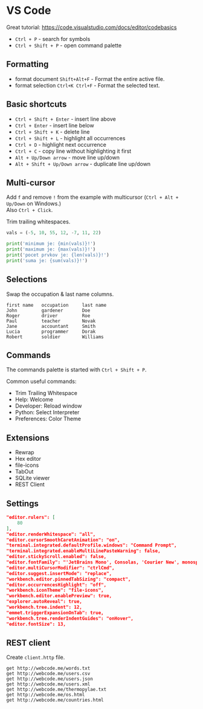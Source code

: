 # VS Code

Great tutorial: https://code.visualstudio.com/docs/editor/codebasics

- `Ctrl + P` - search for symbols
- `Ctrl + Shift + P` - open command palette

## Formatting

- format document `Shift+Alt+F` - Format the entire active file.
- format selection `Ctrl+K Ctrl+F` - Format the selected text.

## Basic shortcuts

- `Ctrl + Shift + Enter` - insert line above
- `Ctrl + Enter` - insert line below
- `Ctrl + Shift + K` - delete line
- `Ctrl + Shift + L` - highlight all occurrences
- `Ctrl + D` - highlight next occurrence
- `Ctrl + C` - copy line without highlighting it first
- `Alt + Up/Down arrow` - move line up/down
- `Alt + Shift + Up/Down arrow` - duplicate line up/down


## Multi-cursor

Add `f` and remove `!` from the example with multicursor (`Ctrl + Alt + Up/Down` on Windows.)  
Also `Ctrl + Click`.  

Trim trailing whitespaces.  

```python
vals = (-5, 10, 55, 12, -7, 11, 22)

print('minimum je: {min(vals)}!') 
print('maximum je: {max(vals)}!')   
print('pocet prvkov je: {len(vals)}!')            
print('suma je: {sum(vals)}!')
```

## Selections

Swap the occupation & last name columns.  

```
first name   occupation     last name  
John         gardener       Doe
Roger        driver         Roe
Paul         teacher        Novak
Jane         accountant     Smith
Lucia        programmer     Dorak
Robert       soldier        Williams
```

## Commands 

The commands palette is started with `Ctrl + Shift + P`.  

Common useful commands: 

- Trim Trailing Whitespace
- Help: Welcome
- Developer: Reload window
- Python: Select Interpreter
- Preferences: Color Theme


## Extensions

- Rewrap
- Hex editor
- file-icons
- TabOut
- SQLite viewer
- REST Client


## Settings 

```json
"editor.rulers": [
    80
],
"editor.renderWhitespace": "all",
"editor.cursorSmoothCaretAnimation": "on",
"terminal.integrated.defaultProfile.windows": "Command Prompt",
"terminal.integrated.enableMultiLinePasteWarning": false,
"editor.stickyScroll.enabled": false,
"editor.fontFamily": "'JetBrains Mono', Consolas, 'Courier New', monospace",
"editor.multiCursorModifier": "ctrlCmd",
"editor.suggest.insertMode": "replace",
"workbench.editor.pinnedTabSizing": "compact",
"editor.occurrencesHighlight": "off",
"workbench.iconTheme": "file-icons",
"workbench.editor.enablePreview": true,
"explorer.autoReveal": true,
"workbench.tree.indent": 12,
"emmet.triggerExpansionOnTab": true,
"workbench.tree.renderIndentGuides": "onHover",
"editor.fontSize": 13,
```

## REST client

Create `client.http` file.  

```
get http://webcode.me/words.txt
get http://webcode.me/users.csv
get http://webcode.me/users.json
get http://webcode.me/users.xml
get http://webcode.me/thermopylae.txt
get http://webcode.me/os.html
get http://webcode.me/countries.html
```

